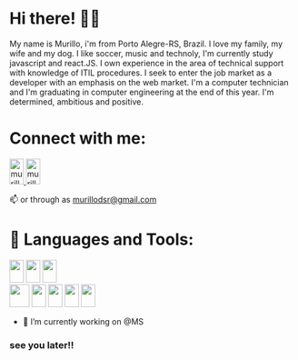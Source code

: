 # Hi there! 👋👋

<div>
    My name is Murillo, i'm from Porto Alegre-RS, Brazil. I love my family, my wife and my dog. I like soccer, music and technoly, I'm currently study javascript and    react.JS. I own experience in the area of technical support with knowledge of ITIL procedures. I seek to enter the job market as a developer with an emphasis on the web market. I'm a computer technician and I'm graduating in computer engineering at the end of this year. I'm  determined, ambitious and positive.
</div>

# Connect with me:
 <a href="https://www.linkedin.com/in/murillodsr/">
      <img src="https://cdn.jsdelivr.net/gh/devicons/devicon/icons/linkedin/linkedin-original.svg" alt="murillodsr" height="45" width="25"/>
  </a>
   <a href="https://twitter.com/murillodsr/">
      <img src="https://cdn.jsdelivr.net/gh/devicons/devicon/icons/twitter/twitter-original.svg" alt="murillodsr" height="45" width="25"/>
  </a>
  
📫 or through as murillodsr@gmail.com 

# 🌱 Languages and Tools: 

<a><img src="https://cdn.jsdelivr.net/gh/devicons/devicon/icons/html5/html5-original.svg" height="40" width="25" /></a>
<a><img src="https://cdn.jsdelivr.net/gh/devicons/devicon/icons/css3/css3-original.svg" height="40" width="25" /></a>
<a><img src="https://cdn.jsdelivr.net/gh/devicons/devicon/icons/javascript/javascript-original.svg" height="40" width="25" /></a>       
<a><img src="https://cdn.jsdelivr.net/gh/devicons/devicon/icons/react/react-original.svg" height="40" width="35"/></a>
<a><img src="https://cdn.jsdelivr.net/gh/devicons/devicon/icons/nodejs/nodejs-original.svg" height="40" width="25" /></a>
<a><img src="https://cdn.jsdelivr.net/gh/devicons/devicon/icons/java/java-original.svg" height="40" width="25" /></a>
<a><img src="https://cdn.jsdelivr.net/gh/devicons/devicon/icons/vscode/vscode-original.svg" height="40" width="25"/></a>
<a><img src="https://cdn.jsdelivr.net/gh/devicons/devicon/icons/github/github-original.svg" height="40" width="25" /></a>
          
          
- 🔭 I’m currently working on @MS                                                                                                                 

    
### see you later!!
